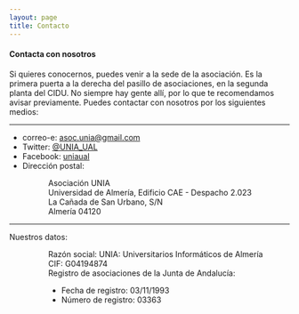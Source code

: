 ```yaml
---
layout: page
title: Contacto
---
```


#### Contacta con nosotros

Si quieres conocernos, puedes venir a la sede de la asociación. Es la primera puerta a la derecha del pasillo de asociaciones, en la segunda planta del CIDU. No siempre hay gente allí, por lo que te recomendamos avisar previamente.
Puedes contactar con nosotros por los siguientes medios:

---

* correo-e: [asoc.unia@gmail.com](mailto:asoc.unia@gmail.com)
* Twitter: [@UNIA_UAL](http://twitter.com/UNIA_UAL)
* Facebook: [uniaual]( https://www.facebook.com/uniaual/)
* Dirección postal:<br/>
<div style="margin-left: 5em;">
    Asociación UNIA <br/>
    Universidad de Almería, Edificio CAE - Despacho 2.023<br/>
    La Cañada de San Urbano, S/N<br/>
    Almería 04120
</div>

---

Nuestros datos:

<div style="margin-left: 5em;">

Razón social: UNIA: Universitarios Informáticos de Almería<br/>
CIF: G04194874 <br/>
Registro de asociaciones de la Junta de Andalucía: 
<ul>
<li> Fecha de registro: 03/11/1993 </li>
<li>  Número de registro: 03363 </li>
</ul>
</div>

